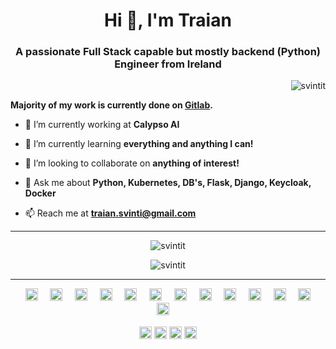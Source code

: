 <h1 align="center">Hi 👋, I'm Traian</h1>
<h3 align="center">A passionate Full Stack capable but mostly backend (Python) Engineer from Ireland</h3>

<p align="right"> <img src="https://komarev.com/ghpvc/?username=svintit" alt="svintit" /> </p>

**Majority of my work is currently done on [Gitlab](https://gitlab.com/svintit).**

- 🔭 I’m currently working at **Calypso AI**

- 🌱 I’m currently learning **everything and anything I can!**

- 👯 I’m looking to collaborate on **anything of interest!**

- 💬 Ask me about **Python, Kubernetes, DB's, Flask, Django, Keycloak, Docker**

- 📫 Reach me at **traian.svinti@gmail.com**

---

<p align="center">
  <img align="center" src="https://github-readme-stats.vercel.app/api?username=svintit&show_icons=true" alt="svintit" />
</p>

<p align="center">
  <img align="center" src="https://github-readme-stats.vercel.app/api/top-langs/?username=svintit&layout=compact&hide=html" alt="svintit" />
</p>

---

<link rel="stylesheet" href="https://cdn.jsdelivr.net/gh/devicons/devicon@v2.11.0/devicon.min.css">

<p align="center">
  <i class="devicon-vuejs-plain"></i> &nbsp;&nbsp;&nbsp;
  <img src="https://devicons.github.io/devicon/devicon.git/icons/bootstrap/bootstrap-plain.svg" alt="bootstrap" width="20" height="20"/>  &nbsp;&nbsp;&nbsp;
  <img src="https://devicons.github.io/devicon/devicon.git/icons/css3/css3-original-wordmark.svg" alt="css3" width="20" height="20"/>  &nbsp;&nbsp;&nbsp;
  <img src="https://devicons.github.io/devicon/devicon.git/icons/django/django-original.svg" alt="django" width="20" height="20"/>  &nbsp;&nbsp;&nbsp;
  <img src="https://devicons.github.io/devicon/devicon.git/icons/docker/docker-original-wordmark.svg" alt="docker" width="20" height="20"/>  &nbsp;&nbsp;&nbsp;
  <img src="https://devicons.github.io/devicon/devicon.git/icons/html5/html5-original-wordmark.svg" alt="html5" width="20" height="20"/>  &nbsp;&nbsp;&nbsp;
  <img src="https://devicons.github.io/devicon/devicon.git/icons/javascript/javascript-original.svg" alt="javascript" width="20" height="20"/>  &nbsp;&nbsp;&nbsp;
  <img src="https://devicons.github.io/devicon/devicon.git/icons/typescript/typescript-original.svg" alt="typescript" width="20" height="20"/>  &nbsp;&nbsp;&nbsp;
  <img src="https://devicons.github.io/devicon/devicon.git/icons/mysql/mysql-original-wordmark.svg" alt="mysql" width="20" height="20"/>  &nbsp;&nbsp;&nbsp;
  <img src="https://devicons.github.io/devicon/devicon.git/icons/postgresql/postgresql-original-wordmark.svg" alt="postgresql" width="20" height="20"/>  &nbsp;&nbsp;&nbsp;
  <img src="https://devicons.github.io/devicon/devicon.git/icons/redhat/redhat-original-wordmark.svg" alt="redhat" width="20" height="20"/>  &nbsp;&nbsp;&nbsp;
  <img src="https://devicons.github.io/devicon/devicon.git/icons/sass/sass-original.svg" alt="sass" width="20" height="20"/>  &nbsp;&nbsp;&nbsp;
  <img src="https://devicons.github.io/devicon/devicon.git/icons/python/python-original-wordmark.svg" alt="python" width="20" height="20"/>  &nbsp;&nbsp;&nbsp;
  <img src="https://devicons.github.io/devicon/devicon.git/icons/nginx/nginx-original.svg" alt="nginx" width="20" height="20"/> &nbsp;&nbsp;&nbsp;
</p>

<p align="center">
<a href="https://dev.to/svintit" target="blank"><img align="center" src="https://cdn.jsdelivr.net/npm/simple-icons@3.0.1/icons/dev-dot-to.svg" alt="svintit" height="20" width="20" /></a>
<a href="https://linkedin.com/in/svintit" target="blank"><img align="center" src="https://cdn.jsdelivr.net/npm/simple-icons@3.0.1/icons/linkedin.svg" alt="svintit" height="20" width="20" /></a>
<a href="https://fb.com/traian.svinti" target="blank"><img align="center" src="https://cdn.jsdelivr.net/npm/simple-icons@3.0.1/icons/facebook.svg" alt="traian.svinti" height="20" width="20" /></a>
<a href="https://instagram.com/traiancatchme" target="blank"><img align="center" src="https://cdn.jsdelivr.net/npm/simple-icons@3.0.1/icons/instagram.svg" alt="traiancatchme" height="20" width="20" /></a>
</p>
